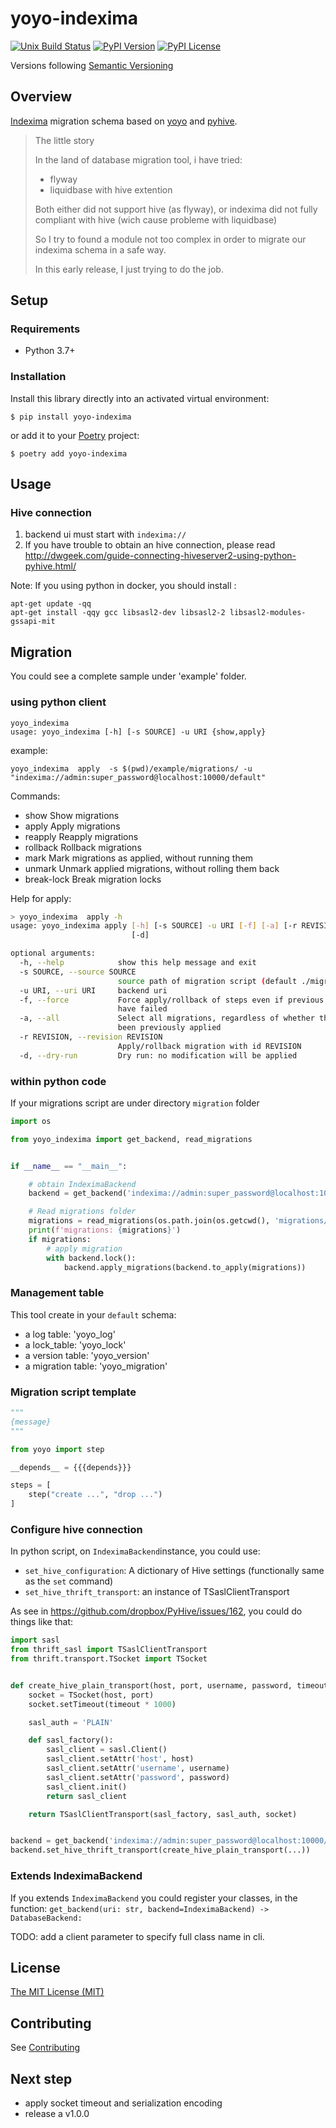 # yoyo-indexima


[![Unix Build Status](https://img.shields.io/travis/geronimo-iia/yoyo-indexima/master.svg?label=unix)](https://travis-ci.org/geronimo-iia/yoyo-indexima)
[![PyPI Version](https://img.shields.io/pypi/v/yoyo-indexima.svg)](https://pypi.org/project/yoyo-indexima)
[![PyPI License](https://img.shields.io/pypi/l/yoyo-indexima.svg)](https://pypi.org/project/yoyo-indexima)

Versions following [Semantic Versioning](https://semver.org/)

## Overview

[Indexima](https://indexima.com/) migration schema based on [yoyo](https://ollycope.com/software/yoyo/latest/) and [pyhive](https://pypi.org/project/PyHive/).


> The little story
>
>In the land of database migration tool, i have tried:
>
>- flyway
>- liquidbase with hive extention
>
>Both either did not support hive (as flyway), or indexima did not fully compliant with hive (wich cause probleme with liquidbase)
>
>So I try to found a module not too complex in order to migrate our indexima schema in a safe way.
>
>In this early release, I just trying to do the job.


## Setup

### Requirements

* Python 3.7+

### Installation

Install this library directly into an activated virtual environment:

```text
$ pip install yoyo-indexima
```

or add it to your [Poetry](https://poetry.eustace.io/) project:

```text
$ poetry add yoyo-indexima
```

## Usage

### Hive connection

1. backend ui must start with ```indexima://```
2. If you have trouble to obtain an hive connection, please read http://dwgeek.com/guide-connecting-hiveserver2-using-python-pyhive.html/

Note: 
If you using python in docker, you should install :
```
apt-get update -qq
apt-get install -qqy gcc libsasl2-dev libsasl2-2 libsasl2-modules-gssapi-mit 
```

## Migration

You could see a complete sample under 'example' folder.


### using python client

```
yoyo_indexima
usage: yoyo_indexima [-h] [-s SOURCE] -u URI {show,apply}
```

example:

```
yoyo_indexima  apply  -s $(pwd)/example/migrations/ -u "indexima://admin:super_password@localhost:10000/default"
```

Commands:

- show                Show migrations
- apply               Apply migrations
- reapply             Reapply migrations
- rollback            Rollback migrations
- mark                Mark migrations as applied, without running them
- unmark              Unmark applied migrations, without rolling them back
- break-lock          Break migration locks


Help for apply:

```bash
> yoyo_indexima  apply -h
usage: yoyo_indexima apply [-h] [-s SOURCE] -u URI [-f] [-a] [-r REVISION]
                           [-d]

optional arguments:
  -h, --help            show this help message and exit
  -s SOURCE, --source SOURCE
                        source path of migration script (default ./migrations)
  -u URI, --uri URI     backend uri
  -f, --force           Force apply/rollback of steps even if previous steps
                        have failed
  -a, --all             Select all migrations, regardless of whether they have
                        been previously applied
  -r REVISION, --revision REVISION
                        Apply/rollback migration with id REVISION
  -d, --dry-run         Dry run: no modification will be applied
```

### within python code

If your migrations script are under directory ```migration``` folder

```python
import os

from yoyo_indexima import get_backend, read_migrations


if __name__ == "__main__":

    # obtain IndeximaBackend
    backend = get_backend('indexima://admin:super_password@localhost:10000/default?auth=CUSTOM')

    # Read migrations folder
    migrations = read_migrations(os.path.join(os.getcwd(), 'migrations/**/*'))
    print(f'migrations: {migrations}')
    if migrations:
        # apply migration
        with backend.lock():
            backend.apply_migrations(backend.to_apply(migrations))
```

### Management table

This tool create in your `default` schema:

- a log table: 'yoyo_log'
- a lock_table: 'yoyo_lock'
- a version table: 'yoyo_version'
- a migration table: 'yoyo_migration'

### Migration script template

```python
"""
{message}
"""

from yoyo import step

__depends__ = {{{depends}}}

steps = [
    step("create ...", "drop ...")
]
```

### Configure hive connection

In python script, on ``IndeximaBackend``instance, you could use:

 - ```set_hive_configuration```: A dictionary of Hive settings (functionally same as the `set` command)
 - ```set_hive_thrift_transport```: an instance of TSaslClientTransport

As see in https://github.com/dropbox/PyHive/issues/162, you could do things like that:

```python
import sasl
from thrift_sasl import TSaslClientTransport
from thrift.transport.TSocket import TSocket


def create_hive_plain_transport(host, port, username, password, timeout=60):
    socket = TSocket(host, port)
    socket.setTimeout(timeout * 1000)

    sasl_auth = 'PLAIN'

    def sasl_factory():
        sasl_client = sasl.Client()
        sasl_client.setAttr('host', host)
        sasl_client.setAttr('username', username)
        sasl_client.setAttr('password', password)
        sasl_client.init()
        return sasl_client

    return TSaslClientTransport(sasl_factory, sasl_auth, socket)


backend = get_backend('indexima://admin:super_password@localhost:10000/default?auth=CUSTOM')
backend.set_hive_thrift_transport(create_hive_plain_transport(...))

```

### Extends IndeximaBackend

If you extends ```IndeximaBackend``` you could register your classes, in the function:
```get_backend(uri: str, backend=IndeximaBackend) -> DatabaseBackend:```

TODO: add a client parameter to specify full class name in cli.


## License

[The MIT License (MIT)](https://geronimo-iia.github.io/yoyo-indexima/license)


## Contributing

See [Contributing](https://geronimo-iia.github.io/yoyo-indexima/contributing)

## Next step

- apply socket timeout and serialization encoding
- release a v1.0.0
  
